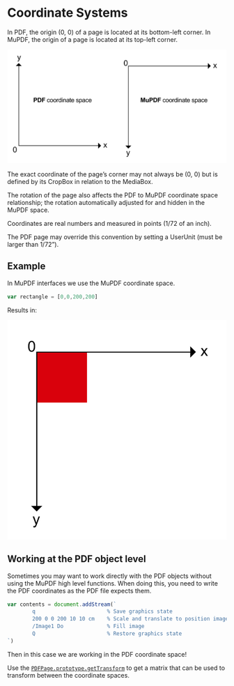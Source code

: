 # Coordinate Systems

In PDF, the origin (0, 0) of a page is located at its bottom-left corner. In
MuPDF, the origin of a page is located at its top-left corner.

![image](../../images/img-coordinate-space.webp)

The exact coordinate of the page’s corner may not always be (0, 0) but is
defined by its CropBox in relation to the MediaBox.

The rotation of the page also affects the PDF to MuPDF coordinate space
relationship; the rotation automatically adjusted for and hidden in the MuPDF
space.

Coordinates are real numbers and measured in points (1/72 of an inch).

The PDF page may override this convention by setting a UserUnit (must be larger than 1/72”).

## Example

In MuPDF interfaces we use the MuPDF coordinate space.

```javascript
var rectangle = [0,0,200,200]
```

Results in:

![image](../../images/200x200-rect.webp)

## Working at the PDF object level

Sometimes you may want to work directly with the PDF objects without using the MuPDF high level functions.
When doing this, you need to write the PDF coordinates as the PDF file expects them.

```javascript
var contents = document.addStream(`
        q                       % Save graphics state
        200 0 0 200 10 10 cm    % Scale and translate to position image
        /Image1 Do              % Fill image
        Q                       % Restore graphics state
`)
```

Then in this case we are working in the PDF coordinate space!

Use the [`PDFPage.prototype.getTransform`](../javascript/types/PDFPage.md#PDFPage.prototype.getTransform) to get a matrix that can be used to transform between the coordinate spaces.
